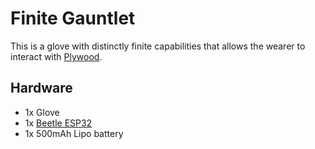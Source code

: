 # Finite Gauntlet
This is a glove with distinctly finite capabilities that allows the wearer to interact with [Plywood](https://dev.azure.com/tipconsulting/Plywood).

## Hardware

- 1x Glove
- 1x [Beetle ESP32](https://www.dfrobot.com/product-1798.html)
- 1x 500mAh Lipo battery
